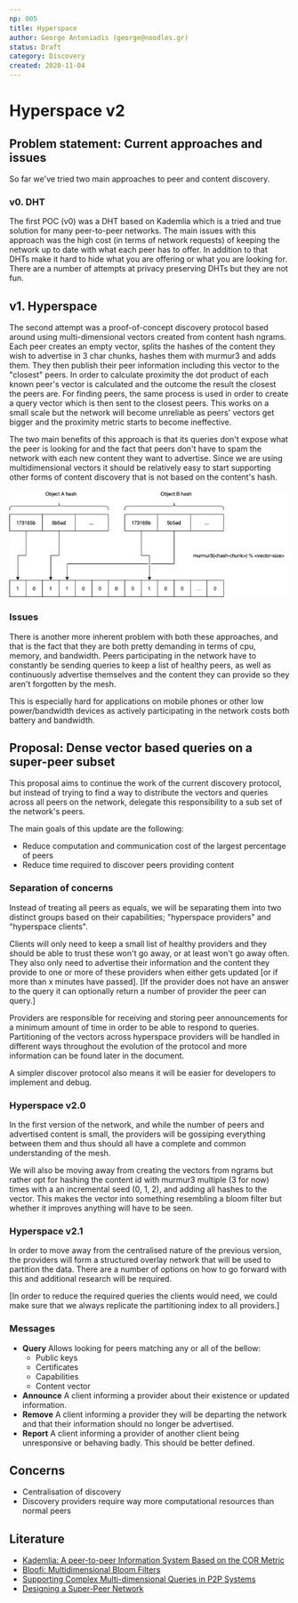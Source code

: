 ```yaml
---
np: 005
title: Hyperspace
author: George Antoniadis (george@noodles.gr)
status: Draft
category: Discovery
created: 2020-11-04
---
```


# Hyperspace v2

## Problem statement: Current approaches and issues

So far we've tried two main approaches to peer and content discovery.

### v0. DHT

The first POC (v0) was a DHT based on Kademlia which is a tried and true
solution for many peer-to-peer networks. The main issues with this approach
was the high cost (in terms of network requests) of keeping the network up
to date with what each peer has to offer. In addition to that DHTs make it
hard to hide what you are offering or what you are looking for.
There are a number of attempts at privacy preserving DHTs but they are not
fun.

## v1. Hyperspace

The second attempt was a proof-of-concept discovery protocol based around
using multi-dimensional vectors created from content hash ngrams.
Each peer creates an empty vector, splits the hashes of the content they
wish to advertise in 3 char chunks, hashes them with murmur3 and adds them.
They then publish their peer information including this vector to the "closest"
peers. In order to calculate proximity the dot product of each known peer's
vector is calculated and the outcome the result the closest the peers are.
For finding peers, the same process is used in order to create a query vector
which is then sent to the closest peers.
This works on a small scale but the network will become unreliable as peers'
vectors get bigger and the proximity metric starts to become ineffective.

The two main benefits of this approach is that its queries don't expose what
the peer is looking for and the fact that peers don't have to spam the network
with each new content they want to advertise.
Since we are using multidimensional vectors it should be relatively easy to
start supporting other forms of content discovery that is not based on the
content's hash.

![sparse vector example](np005-hyperspace-v2-sparse-vector.png)

### Issues

There is another more inherent problem with both these approaches, and that
is the fact that they are both pretty demanding in terms of cpu, memory,
and bandwidth. Peers participating in the network have to constantly be
sending queries to keep a list of healthy peers, as well as continuously
advertise themselves and the content they can provide so they aren't
forgotten by the mesh.

This is especially hard for applications on mobile phones or other low
power/bandwidth devices as actively participating in the network costs both
battery and bandwidth.

## Proposal: Dense vector based queries on a super-peer subset

This proposal aims to continue the work of the current discovery protocol,
but instead of trying to find a way to distribute the vectors and queries
across all peers on the network, delegate this responsibility to a sub set
of the network's peers.

The main goals of this update are the following:

- Reduce computation and communication cost of the largest percentage of peers
- Reduce time required to discover peers providing content

### Separation of concerns

Instead of treating all peers as equals, we will be separating them into
two distinct groups based on their capabilities; "hyperspace providers"
and "hyperspace clients".

Clients will only need to keep a small list of healthy providers and they
should be able to trust these won't go away, or at least won't go away often.
They also only need to advertise their information and the content they
provide to one or more of these providers when either gets updated
[or if more than x minutes have passed].
[If the provider does not have an answer to the query it can optionally
return a number of provider the peer can query.]

Providers are responsible for receiving and storing peer announcements
for a minimum amount of time in order to be able to respond to queries.
Partitioning of the vectors across hyperspace providers will be handled in
different ways throughout the evolution of the protocol and more
information can be found later in the document.

A simpler discover protocol also means it will be easier for developers to
implement and debug.

### Hyperspace v2.0

In the first version of the network, and while the number of peers and
advertised content is small, the providers will be gossiping everything
between them and thus should all have a complete and common understanding
of the mesh.

We will also be moving away from creating the vectors from ngrams but rather
opt for hashing the content id with murmur3 multiple (3 for now) times with
a an incremental seed (0, 1, 2), and adding all hashes to the vector.
This makes the vector into something resembling a bloom filter but whether
it improves anything will have to be seen.

### Hyperspace v2.1

In order to move away from the centralised nature of the previous version,
the providers will form a structured overlay network that will be used to
partition the data. There are a number of options on how to go forward with
this and additional research will be required.

[In order to reduce the required queries the clients would need, we could
make sure that we always replicate the partitioning index to all providers.]

### Messages

- **Query**
  Allows looking for peers matching any or all of the bellow:
  - Public keys
  - Certificates
  - Capabilities
  - Content vector
- **Announce** 
  A client informing a provider about their existence or updated information.
- **Remove**
  A client informing a provider they will be departing the network and that
  their information should no longer be advertised.
- **Report**
  A client informing a provider of another client being unresponsive or
  behaving badly. This should be better defined.

## Concerns

- Centralisation of discovery
- Discovery providers require way more computational resources than normal peers

## Literature

- [Kademlia: A peer-to-peer Information System Based on the COR Metric](https://pdos.csail.mit.edu/~petar/papers/maymounkov-kademlia-lncs.pdf)
- [Bloofi: Multidimensional Bloom Filters](https://core.ac.uk/download/pdf/35146789.pdf)
- [Supporting Complex Multi-dimensional Queries in P2P Systems](http://www.cse.psu.edu/~wul2/Publications/wlee%20icdcs05b.pdf)
- [Designing a Super-Peer Network](http://ilpubs.stanford.edu:8090/594/1/2003-33.pdf)